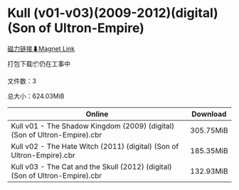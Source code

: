# Kull (v01-v03)(2009-2012)(digital)(Son of Ultron-Empire)

[磁力链接⬇Magnet Link](magnet:?xt=urn:btih:d38fdb7c8e0744ca318ced7716a0acf91de8471b&dn=Kull%20%28v01-v03%29%282009-2012%29%28digital%29%28Son%20of%20Ultron-Empire%29)

打包下载📦仍在工事中

文件数：3

总大小：624.03MiB

Online | Download
--- | ---
Kull v01 - The Shadow Kingdom (2009) (digital) (Son of Ultron-Empire).cbr | 305.75MiB
Kull v02 - The Hate Witch (2011) (digital) (Son of Ultron-Empire).cbr | 185.35MiB
Kull v03 - The Cat and the Skull (2012) (digital) (Son of Ultron-Empire).cbr | 132.93MiB